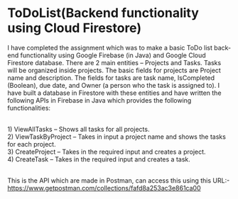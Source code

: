 # ToDoList(Backend functionality using Cloud Firestore)


I have completed the assignment which was to make a basic ToDo list back-end functionality using Google Firebase (in Java) and Google Cloud Firestore database. There are 2 main entities – Projects and Tasks. Tasks will be organized inside projects. The basic fields for projects are Project name and description. The fields for tasks are task name, IsCompleted (Boolean), due date, and Owner (a person who the task is assigned to). I have built a database in Firestore with these entities and have written the following APIs in Firebase in Java which provides the following functionalities:
 
<br>1) ViewAllTasks – Shows all tasks for all projects.
<br>2) ViewTaskByProject – Takes in input a project name and shows the tasks for each project.
<br>3) CreateProject – Takes in the required input and creates a project.
<br>4) CreateTask – Takes in the required input and creates a task.
 
<br>This is the API which are made in Postman, can access this using this URL:-
<br>https://www.getpostman.com/collections/fafd8a253ac3e861ca00
